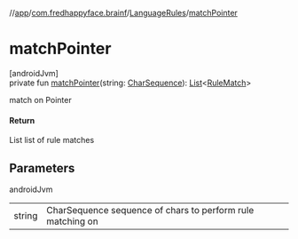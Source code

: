 //[app](../../../index.md)/[com.fredhappyface.brainf](../index.md)/[LanguageRules](index.md)/[matchPointer](match-pointer.md)

# matchPointer

[androidJvm]\
private fun [matchPointer](match-pointer.md)(string: [CharSequence](https://kotlinlang.org/api/latest/jvm/stdlib/kotlin/-char-sequence/index.html)): [List](https://kotlinlang.org/api/latest/jvm/stdlib/kotlin.collections/-list/index.html)&lt;[RuleMatch](../-rule-match/index.md)&gt;

match on Pointer

#### Return

List<RuleMatch> list of rule matches

## Parameters

androidJvm

| | |
|---|---|
| string | CharSequence sequence of chars to perform rule matching on |
